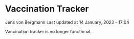 Vaccination Tracker
================
Jens von Bergmann
Last updated at 14 January, 2023 - 17:04

Vaccination tracker is no longer functional.

